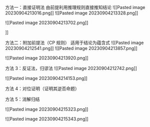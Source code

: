 方法一：直接证明法
	由前提利用推理规则直接推知结论
	![[Pasted image 20230904213016.png]]
![[Pasted image 20230904213328.png]]

![[Pasted image 20230904213702.png]]

]]



方法二：附加前提法（CP 规则）
	适用于结论为蕴含式
![[Pasted image 20230904212541.png]]
![[Pasted image 20230904213857.png]]

![[Pasted image 20230904213920.png]]





方法 3：反证法，归谬法
![[Pasted image 20230904212742.png]]

![[Pasted image 20230904214153.png]]


方法 4：对位证明（证明其逆否命题）

方法 5：消解归结


![[Pasted image 20230904215323.png]]

![[Pasted image 20230904215343.png]]